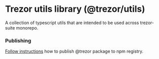 # Trezor utils library (@trezor/utils)

A collection of typescript utils that are intended to be used across trezor-suite monorepo.

### Publishing

[Follow instructions](../../docs/releases/npm-packages.md) how to publish @trezor package to npm registry.

